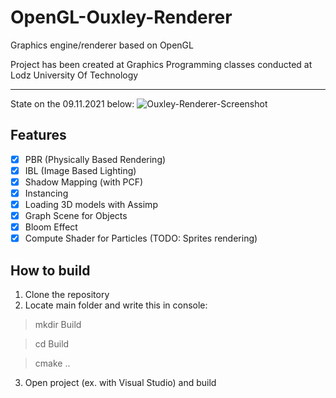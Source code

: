 # OpenGL-Ouxley-Renderer
Graphics engine/renderer based on OpenGL

Project has been created at Graphics Programming classes conducted at Lodz University Of Technology

___
State on the 09.11.2021 below:
![Ouxley-Renderer-Screenshot](https://user-images.githubusercontent.com/72666145/152707156-4179ea56-6aca-492e-afb1-60069784549a.png)

## Features

- [x] PBR (Physically Based Rendering)
- [x] IBL (Image Based Lighting)
- [x] Shadow Mapping (with PCF)
- [x] Instancing
- [x] Loading 3D models with Assimp
- [x] Graph Scene for Objects
- [x] Bloom Effect
- [x] Compute Shader for Particles (TODO: Sprites rendering)

## How to build
1. Clone the repository
2. Locate main folder and write this in console:
> mkdir Build
 
> cd Build
 
> cmake ..
3. Open project (ex. with Visual Studio) and build
